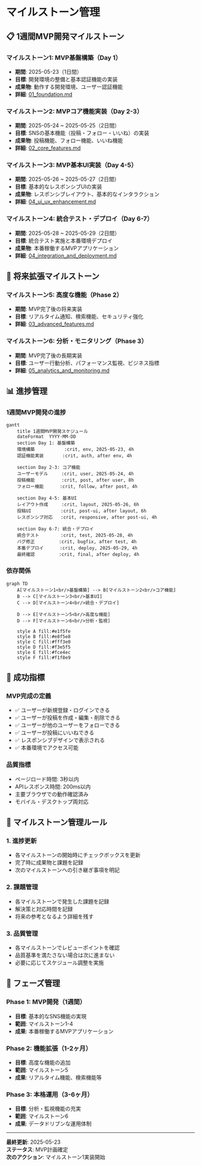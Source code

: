 # マイルストーン管理

## 📋 1週間MVP開発マイルストーン

### マイルストーン1: MVP基盤構築（Day 1）
- **期間**: 2025-05-23（1日間）
- **目標**: 開発環境の整備と基本認証機能の実装
- **成果物**: 動作する開発環境、ユーザー認証機能
- **詳細**: [01_foundation.md](./01_foundation.md)

### マイルストーン2: MVPコア機能実装（Day 2-3）
- **期間**: 2025-05-24 ~ 2025-05-25（2日間）
- **目標**: SNSの基本機能（投稿・フォロー・いいね）の実装
- **成果物**: 投稿機能、フォロー機能、いいね機能
- **詳細**: [02_core_features.md](./02_core_features.md)

### マイルストーン3: MVP基本UI実装（Day 4-5）
- **期間**: 2025-05-26 ~ 2025-05-27（2日間）
- **目標**: 基本的なレスポンシブUIの実装
- **成果物**: レスポンシブレイアウト、基本的なインタラクション
- **詳細**: [04_ui_ux_enhancement.md](./04_ui_ux_enhancement.md)

### マイルストーン4: 統合テスト・デプロイ（Day 6-7）
- **期間**: 2025-05-28 ~ 2025-05-29（2日間）
- **目標**: 統合テスト実施と本番環境デプロイ
- **成果物**: 本番稼働するMVPアプリケーション
- **詳細**: [04_integration_and_deployment.md](./04_integration_and_deployment.md)

## 🔮 将来拡張マイルストーン

### マイルストーン5: 高度な機能（Phase 2）
- **期間**: MVP完了後の将来実装
- **目標**: リアルタイム通知、検索機能、セキュリティ強化
- **詳細**: [03_advanced_features.md](./03_advanced_features.md)

### マイルストーン6: 分析・モニタリング（Phase 3）
- **期間**: MVP完了後の長期実装
- **目標**: ユーザー行動分析、パフォーマンス監視、ビジネス指標
- **詳細**: [05_analytics_and_monitoring.md](./05_analytics_and_monitoring.md)

## 📊 進捗管理

### 1週間MVP開発の進捗
```mermaid
gantt
    title 1週間MVP開発スケジュール
    dateFormat  YYYY-MM-DD
    section Day 1: 基盤構築
    環境構築           :crit, env, 2025-05-23, 4h
    認証機能実装       :crit, auth, after env, 4h
    
    section Day 2-3: コア機能
    ユーザーモデル     :crit, user, 2025-05-24, 4h
    投稿機能          :crit, post, after user, 8h
    フォロー機能      :crit, follow, after post, 4h
    
    section Day 4-5: 基本UI
    レイアウト作成     :crit, layout, 2025-05-26, 6h
    投稿UI           :crit, post-ui, after layout, 6h
    レスポンシブ対応   :crit, responsive, after post-ui, 4h
    
    section Day 6-7: 統合・デプロイ
    統合テスト        :crit, test, 2025-05-28, 4h
    バグ修正         :crit, bugfix, after test, 4h
    本番デプロイ      :crit, deploy, 2025-05-29, 4h
    最終確認         :crit, final, after deploy, 4h
```

### 依存関係
```mermaid
graph TD
    A[マイルストーン1<br/>基盤構築] --> B[マイルストーン2<br/>コア機能]
    B --> C[マイルストーン3<br/>基本UI]
    C --> D[マイルストーン4<br/>統合・デプロイ]
    
    D --> E[マイルストーン5<br/>高度な機能]
    D --> F[マイルストーン6<br/>分析・監視]
    
    style A fill:#e1f5fe
    style B fill:#e8f5e8
    style C fill:#fff3e0
    style D fill:#f3e5f5
    style E fill:#fce4ec
    style F fill:#f1f8e9
```

## 🎯 成功指標

### MVP完成の定義
- ✅ ユーザーが新規登録・ログインできる
- ✅ ユーザーが投稿を作成・編集・削除できる
- ✅ ユーザーが他のユーザーをフォローできる
- ✅ ユーザーが投稿にいいねできる
- ✅ レスポンシブデザインで表示される
- ✅ 本番環境でアクセス可能

### 品質指標
- ページロード時間: 3秒以内
- APIレスポンス時間: 200ms以内
- 主要ブラウザでの動作確認済み
- モバイル・デスクトップ両対応

## 📝 マイルストーン管理ルール

### 1. 進捗更新
- 各マイルストーンの開始時にチェックボックスを更新
- 完了時に成果物と課題を記録
- 次のマイルストーンへの引き継ぎ事項を明記

### 2. 課題管理
- 各マイルストーンで発生した課題を記録
- 解決策と対応時間を記録
- 将来の参考となるよう詳細を残す

### 3. 品質管理
- 各マイルストーンでレビューポイントを確認
- 品質基準を満たさない場合は次に進まない
- 必要に応じてスケジュール調整を実施

## 🔄 フェーズ管理

### Phase 1: MVP開発（1週間）
- **目標**: 基本的なSNS機能の実現
- **範囲**: マイルストーン1-4
- **成果**: 本番稼働するMVPアプリケーション

### Phase 2: 機能拡張（1-2ヶ月）
- **目標**: 高度な機能の追加
- **範囲**: マイルストーン5
- **成果**: リアルタイム機能、検索機能等

### Phase 3: 本格運用（3-6ヶ月）
- **目標**: 分析・監視機能の充実
- **範囲**: マイルストーン6
- **成果**: データドリブンな運用体制

---

**最終更新**: 2025-05-23  
**ステータス**: MVP計画確定  
**次のアクション**: マイルストーン1実装開始